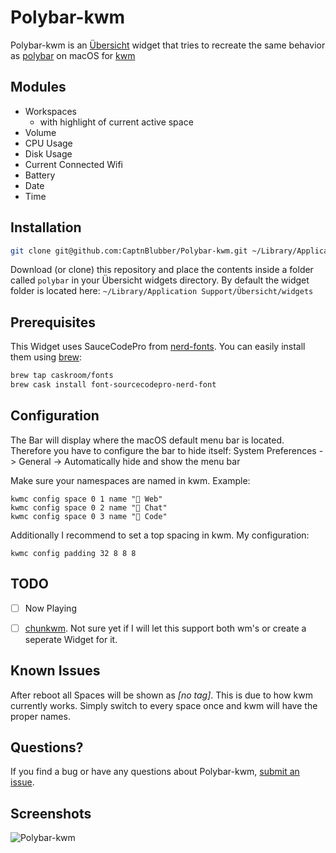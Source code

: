 
# Polybar-kwm

Polybar-kwm is an [Übersicht](https://github.com/felixhageloh/uebersicht) widget that tries to recreate the same behavior as [polybar](https://github.com/jaagr/polybar) on macOS for [kwm](https://github.com/koekeishiya/kwm)


## Modules

- Workspaces
  - with highlight of current active space
- Volume
- CPU Usage
- Disk Usage
- Current Connected Wifi
- Battery
- Date
- Time


## Installation

```bash
git clone git@github.com:CaptnBlubber/Polybar-kwm.git ~/Library/Application Support/Übersicht/widgets/polybar
```

Download (or clone) this repository and place the contents inside a folder called `polybar` in your Übersicht widgets directory. By default the widget folder is located here: `~/Library/Application Support/Übersicht/widgets`

## Prerequisites

This Widget uses SauceCodePro from [nerd-fonts](https://github.com/ryanoasis/nerd-fonts). You can easily install them using [brew](https://github.com/caskroom/homebrew-fonts):
```bash
brew tap caskroom/fonts
brew cask install font-sourcecodepro-nerd-font
```

## Configuration
The Bar will display where the macOS default menu bar is located. Therefore you have to configure the bar to hide itself:
System Preferences -> General -> Automatically hide and show the menu bar

Make sure your namespaces are named in kwm. Example:
``` 
kwmc config space 0 1 name " Web"
kwmc config space 0 2 name " Chat"
kwmc config space 0 3 name " Code"
```
Additionally I recommend to set a top spacing in kwm. My configuration:
```
kwmc config padding 32 8 8 8
```

## TODO
- [ ] Now Playing
- [ ] [chunkwm](https://github.com/koekeishiya/chunkwm). Not sure yet if I will let this support both wm's or create a seperate Widget for it.


## Known Issues

After reboot all Spaces will be shown as *[no tag]*. This is due to how kwm currently works. Simply switch to every space once and kwm will have the proper names.


## Questions?

If you find a bug or have any questions about Polybar-kwm,  [submit an issue](https://github.com/CaptnBlubber/Polybar-kwm/issues/new).


## Screenshots
![Polybar-kwm](https://i.imgur.com/CQd6ILB.png)